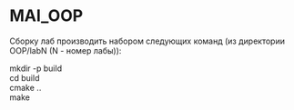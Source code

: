 # MAI_OOP

Сборку лаб производить набором следующих команд (из директории OOP/labN (N - номер лабы)):

mkdir -p build \
cd build \
cmake .. \
make
